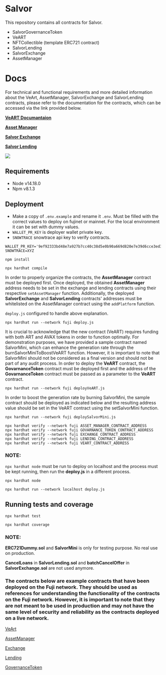 # Salvor

This repository contains all contracts for Salvor.

* SalvorGovernanceToken
* VeART
* NFTCollectible (template ERC721 contract)
* SalvorLending
* SalvorExchange
* AssetManager

# Docs

For technical and functional requirements and more detailed information about the VeArt, AssetManager, SalvorExchange and SalvorLending contracts, please refer to the documentation for the contracts, which can be accessed via the link provided below.

[**VeART Documantaion**](https://docs.google.com/document/d/1wNrZ8olOkYNMOCRqIa-LwWDA3EgKFnE_ryGoomo0Xlw)

[**Asset Manager**](https://docs.google.com/document/d/1dWBhrruURxBSgsTaF0S3rRverXHSJmauH0oUiwNlaJk/edit#heading=h.ehvdfv9zxvvd)

[**Salvor Exchange**](https://docs.google.com/document/d/1pHO9dltzR0vf7tzkupcysuT1oQQ59dHOsXrG95VbRkE/edit#heading=h.ehvdfv9zxvvd)

[**Salvor Lending**](https://docs.google.com/document/d/1zXyk2OYSyE8Aci3b8yZ6IkQBIUyYKV9N2cmEXakoEgA/edit#heading=h.ehvdfv9zxvvd)


![](https://cdn.salvor.io/site/images/l_schema.png)

## Requirements

* Node v14.18.0
* Npm v8.1.3

## Deployment

- Make a copy of `.env.example` and rename it `.env`. Must be filled with the correct values to deploy on fujinet or mainnet. For the local environment it can be set with dummy values.
- `WALLET_PR_KEY` is deployer wallet private key.
- `SNOWTRACE` snowtrace api key to verify contracts.

```
WALLET_PR_KEY='9ef92333bd48e7a927b7cc40c38d5e0b90a669d820e7e39d6cce3ed3eea9f29e'
SNOWTRACE=XYZ
```

```
npm install
```

```
npx hardhat compile
```

In order to properly organize the contracts, the **AssetManager** contract must be deployed first.
Once deployed, the obtained **AssetManager** address needs to be set in the exchange and lending contracts using their respective `setAssetManager` function.
Additionally, the deployed **SalvorExchange** and **SalvorLending** contracts' addresses must be whitelisted on the AssetManager contract using the `addPlatform` function.

``deploy.js`` configured to handle above explanation.

```
npx hardhat run --network fuji deploy.js
```

It is crucial to acknowledge that the new contract (VeART) requires funding with both ART and AVAX tokens in order to function optimally. For demonstration purposes, we have provided a sample contract named SalvorMini, which can enhance the generation rate through the burnSalvorMiniToBoostVeART function. However, it is important to note that SalvorMini should not be considered as a final version and should not be part of any audit process. In order to deploy the **VeART** contract, the **GovarnanceToken** contract must be deployed first and the address of the **GovarnanceToken** contract must be passed as a parameter to the **VeART** contract.

```
npx hardhat run --network fuji deployVeART.js
```

In order to boost the generation rate by burning SalvorMini, the sample contract should be deployed as indicated below and the resulting address value should be set in the VeART contract using the setSalvorMini function.

```
npx hardhat run --network fuji deploySalvorMini.js
```


```
npx hardhat verify --network fuji ASSET_MANAGER_CONTRACT_ADDRESS
npx hardhat verify --network fuji GOVARNANCE_TOKEN_CONTRACT_ADDRESS
npx hardhat verify --network fuji EXCHANGE_CONTRACT_ADDRESS
npx hardhat verify --network fuji LENDING_CONTRACT_ADDRESS
npx hardhat verify --network fuji VEART_CONTRACT_ADDRESS
```

### NOTE:
``npx hardhat node`` must be run to deploy on localhost and the process must be kept running, then run the **deploy.js** in a different process.

```
npx hardhat node
```

```
npx hardhat run --network localhost deploy.js
```

## Running tests and coverage
```
npx hardhat test
```
```
npx hardhat coverage
```

### NOTE:
**ERC721Dummy.sol** and **SalvorMini** is only for testing purpose. No real use on production.

**CancelLoans** in **SalvorLending.sol** and  **batchCancelOffer** in **SalvorExchange.sol** are not used anymore.

### The contracts below are example contracts that have been deployed on the Fuji network. They should be used as references for understanding the functionality of the contracts on the Fuji network. However, it is important to note that they are not meant to be used in production and may not have the same level of security and reliability as the contracts deployed on a live network.

[VeArt](https://testnet.snowtrace.io/address/0xc6CD5ed983729DEa05F2d2bD7E99DC6422bb2912)

[AssetManager](https://testnet.snowtrace.io/address/0xd54a09cc48098acf67a82c68fb637f892f886591)

[Exchange](https://testnet.snowtrace.io/address/0xc2ab35b30127cfac1ea55228ddabfdc6040a3cec)

[Lending](https://testnet.snowtrace.io/address/0xff971acb9e9a8dc8951cc6a184103cad85e3f1ea)

[GovernanceToken](https://testnet.snowtrace.io/address/0xC3d64c244D53e743f6CFb72A342DCBF89D267187)

